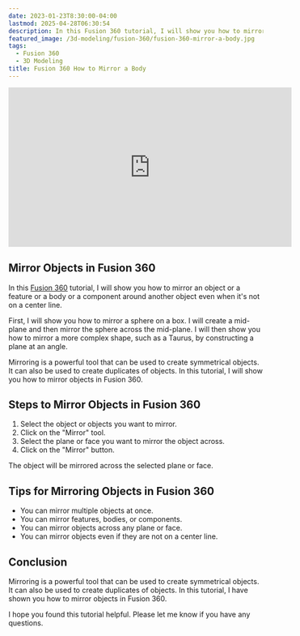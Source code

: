 ```yaml
---
date: 2023-01-23T8:30:00-04:00
lastmod: 2025-04-28T06:30:54
description: In this Fusion 360 tutorial, I will show you how to mirror an object or a feature or a body or a component around another object even when it's not on a center line.
featured_image: /3d-modeling/fusion-360/fusion-360-mirror-a-body.jpg
tags:
  - Fusion 360
  - 3D Modeling
title: Fusion 360 How to Mirror a Body
---
```


<div class="iframe-16-9-container">
<iframe class="youTubeIframe" width="560" height="315" src="https://www.youtube.com/embed/vwCUjtsghdI?rel=0" title="YouTube video player" frameborder="0" allow="accelerometer; autoplay; clipboard-write; encrypted-media; gyroscope; picture-in-picture; web-share" allowfullscreen></iframe>
</div>

## Mirror Objects in Fusion 360

In this [Fusion 360](fusion-360.md) tutorial, I will show you how to mirror an object or a feature or a body or a component around another object even when it's not on a center line.

First, I will show you how to mirror a sphere on a box. I will create a mid-plane and then mirror the sphere across the mid-plane. I will then show you how to mirror a more complex shape, such as a Taurus, by constructing a plane at an angle.

Mirroring is a powerful tool that can be used to create symmetrical objects. It can also be used to create duplicates of objects. In this tutorial, I will show you how to mirror objects in Fusion 360.

## Steps to Mirror Objects in Fusion 360

1. Select the object or objects you want to mirror.
2. Click on the "Mirror" tool.
3. Select the plane or face you want to mirror the object across.
4. Click on the "Mirror" button.

The object will be mirrored across the selected plane or face.

## Tips for Mirroring Objects in Fusion 360

- You can mirror multiple objects at once.
- You can mirror features, bodies, or components.
- You can mirror objects across any plane or face.
- You can mirror objects even if they are not on a center line.

## Conclusion

Mirroring is a powerful tool that can be used to create symmetrical objects. It can also be used to create duplicates of objects. In this tutorial, I have shown you how to mirror objects in Fusion 360.

I hope you found this tutorial helpful. Please let me know if you have any questions.
